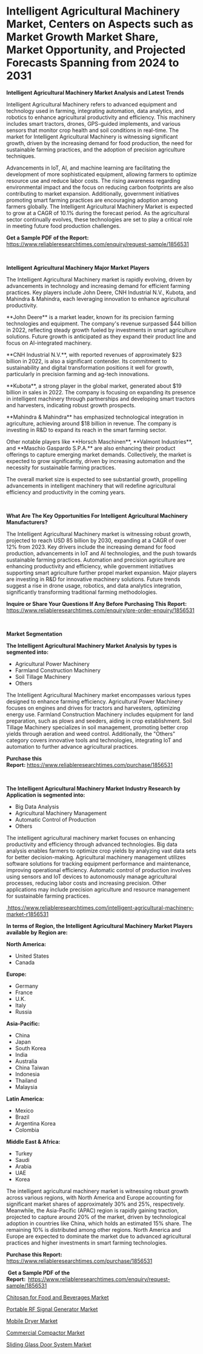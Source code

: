 <p><h1>Intelligent Agricultural Machinery Market, Centers on Aspects such as Market Growth Market Share, Market Opportunity, and Projected Forecasts Spanning from 2024 to 2031</h1></p><p><strong>Intelligent Agricultural Machinery Market Analysis and Latest Trends</strong></p>
<p><p>Intelligent Agricultural Machinery refers to advanced equipment and technology used in farming, integrating automation, data analytics, and robotics to enhance agricultural productivity and efficiency. This machinery includes smart tractors, drones, GPS-guided implements, and various sensors that monitor crop health and soil conditions in real-time. The market for Intelligent Agricultural Machinery is witnessing significant growth, driven by the increasing demand for food production, the need for sustainable farming practices, and the adoption of precision agriculture techniques.</p><p>Advancements in IoT, AI, and machine learning are facilitating the development of more sophisticated equipment, allowing farmers to optimize resource use and reduce labor costs. The rising awareness regarding environmental impact and the focus on reducing carbon footprints are also contributing to market expansion. Additionally, government initiatives promoting smart farming practices are encouraging adoption among farmers globally. The Intelligent Agricultural Machinery Market is expected to grow at a CAGR of 10.1% during the forecast period. As the agricultural sector continually evolves, these technologies are set to play a critical role in meeting future food production challenges.</p></p>
<p><strong>Get a Sample PDF of the Report:&nbsp;</strong> <a href="https://www.reliableresearchtimes.com/enquiry/request-sample/1856531?utm_campaign=1777&utm_medium=2&utm_source=Github&utm_content=ia&utm_term=20102024&utm_id=intelligent-agricultural-machinery">https://www.reliableresearchtimes.com/enquiry/request-sample/1856531</a></p>
<p>&nbsp;</p>
<p><strong>Intelligent Agricultural Machinery Major Market Players</strong></p>
<p><p>The Intelligent Agricultural Machinery market is rapidly evolving, driven by advancements in technology and increasing demand for efficient farming practices. Key players include John Deere, CNH Industrial N.V., Kubota, and Mahindra & Mahindra, each leveraging innovation to enhance agricultural productivity.</p><p>**John Deere** is a market leader, known for its precision farming technologies and equipment. The company's revenue surpassed $44 billion in 2022, reflecting steady growth fueled by investments in smart agriculture solutions. Future growth is anticipated as they expand their product line and focus on AI-integrated machinery.</p><p>**CNH Industrial N.V.**, with reported revenues of approximately $23 billion in 2022, is also a significant contender. Its commitment to sustainability and digital transformation positions it well for growth, particularly in precision farming and ag-tech innovations.</p><p>**Kubota**, a strong player in the global market, generated about $19 billion in sales in 2022. The company is focusing on expanding its presence in intelligent machinery through partnerships and developing smart tractors and harvesters, indicating robust growth prospects.</p><p>**Mahindra & Mahindra** has emphasized technological integration in agriculture, achieving around $18 billion in revenue. The company is investing in R&D to expand its reach in the smart farming sector.</p><p>Other notable players like **Horsch Maschinen**, **Valmont Industries**, and **Maschio Gaspardo S.P.A.** are also enhancing their product offerings to capture emerging market demands. Collectively, the market is expected to grow significantly, driven by increasing automation and the necessity for sustainable farming practices.</p><p>The overall market size is expected to see substantial growth, propelling advancements in intelligent machinery that will redefine agricultural efficiency and productivity in the coming years.</p></p>
<p>&nbsp;</p>
<p><strong>What Are The Key Opportunities For Intelligent Agricultural Machinery Manufacturers?</strong></p>
<p><p>The Intelligent Agricultural Machinery market is witnessing robust growth, projected to reach USD 85 billion by 2030, expanding at a CAGR of over 12% from 2023. Key drivers include the increasing demand for food production, advancements in IoT and AI technologies, and the push towards sustainable farming practices. Automation and precision agriculture are enhancing productivity and efficiency, while government initiatives supporting smart agriculture further propel market expansion. Major players are investing in R&D for innovative machinery solutions. Future trends suggest a rise in drone usage, robotics, and data analytics integration, significantly transforming traditional farming methodologies.</p></p>
<p><strong>Inquire or Share Your Questions If Any Before Purchasing This Report:</strong> <a href="https://www.reliableresearchtimes.com/enquiry/pre-order-enquiry/1856531?utm_campaign=1777&utm_medium=2&utm_source=Github&utm_content=ia&utm_term=20102024&utm_id=intelligent-agricultural-machinery">https://www.reliableresearchtimes.com/enquiry/pre-order-enquiry/1856531</a></p>
<p>&nbsp;</p>
<p><strong>Market Segmentation</strong></p>
<p><strong>The Intelligent Agricultural Machinery Market Analysis by types is segmented into:</strong></p>
<p><ul><li>Agricultural Power Machinery</li><li>Farmland Construction Machinery</li><li>Soil Tillage Machinery</li><li>Others</li></ul></p>
<p><p>The Intelligent Agricultural Machinery market encompasses various types designed to enhance farming efficiency. Agricultural Power Machinery focuses on engines and drives for tractors and harvesters, optimizing energy use. Farmland Construction Machinery includes equipment for land preparation, such as plows and seeders, aiding in crop establishment. Soil Tillage Machinery specializes in soil management, promoting better crop yields through aeration and weed control. Additionally, the "Others" category covers innovative tools and technologies, integrating IoT and automation to further advance agricultural practices.</p></p>
<p><strong>Purchase this Report:&nbsp;</strong><a href="https://www.reliableresearchtimes.com/purchase/1856531?utm_campaign=1777&utm_medium=2&utm_source=Github&utm_content=ia&utm_term=20102024&utm_id=intelligent-agricultural-machinery">https://www.reliableresearchtimes.com/purchase/1856531</a></p>
<p>&nbsp;</p>
<p><strong>The Intelligent Agricultural Machinery Market Industry Research by Application is segmented into:</strong></p>
<p><ul><li>Big Data Analysis</li><li>Agricultural Machinery Management</li><li>Automatic Control of Production</li><li>Others</li></ul></p>
<p><p>The intelligent agricultural machinery market focuses on enhancing productivity and efficiency through advanced technologies. Big data analysis enables farmers to optimize crop yields by analyzing vast data sets for better decision-making. Agricultural machinery management utilizes software solutions for tracking equipment performance and maintenance, improving operational efficiency. Automatic control of production involves using sensors and IoT devices to autonomously manage agricultural processes, reducing labor costs and increasing precision. Other applications may include precision agriculture and resource management for sustainable farming practices.</p></p>
<p><a href="https://www.reliableresearchtimes.com/intelligent-agricultural-machinery-market-r1856531?utm_campaign=1777&utm_medium=2&utm_source=Github&utm_content=ia&utm_term=20102024&utm_id=intelligent-agricultural-machinery">&nbsp;https://www.reliableresearchtimes.com/intelligent-agricultural-machinery-market-r1856531</a></p>
<p><strong>In terms of Region, the Intelligent Agricultural Machinery Market Players available by Region are:</strong></p>
<p>
    <p> <strong> North America: </strong>
        <ul>
            <li>United States</li>
            <li>Canada</li>
        </ul>
        </p> 
    <p> <strong> Europe: </strong>
        <ul>
            <li>Germany</li>
            <li>France</li>
            <li>U.K.</li>
            <li>Italy</li>
            <li>Russia</li>
        </ul>
        </p> 
    <p> <strong> Asia-Pacific: </strong>
        <ul>
            <li>China</li>
            <li>Japan</li>
            <li>South Korea</li>
            <li>India</li>
            <li>Australia</li>
            <li>China Taiwan</li>
            <li>Indonesia</li>
            <li>Thailand</li>
            <li>Malaysia</li>
        </ul>
        </p> 
    <p> <strong> Latin America: </strong>
        <ul>
            <li>Mexico</li>
            <li>Brazil</li>
            <li>Argentina Korea</li>
            <li>Colombia</li>
        </ul>
        </p> 
    <p> <strong> Middle East & Africa: </strong>
        <ul>
            <li>Turkey</li>
            <li>Saudi</li>
            <li>Arabia</li>
            <li>UAE</li>
            <li>Korea</li>
        </ul>
    </p>
    </p>
<p><p>The intelligent agricultural machinery market is witnessing robust growth across various regions, with North America and Europe accounting for significant market shares of approximately 30% and 25%, respectively. Meanwhile, the Asia-Pacific (APAC) region is rapidly gaining traction, projected to capture around 20% of the market, driven by technological adoption in countries like China, which holds an estimated 15% share. The remaining 10% is distributed among other regions. North America and Europe are expected to dominate the market due to advanced agricultural practices and higher investments in smart farming technologies.</p></p>
<p><strong>Purchase this Report: </strong><a href="https://www.reliableresearchtimes.com/purchase/1856531?utm_campaign=1777&utm_medium=2&utm_source=Github&utm_content=ia&utm_term=20102024&utm_id=intelligent-agricultural-machinery">https://www.reliableresearchtimes.com/purchase/1856531</a></p>
<p>&nbsp;<strong>Get a Sample PDF of the Report:&nbsp;&nbsp;</strong><a href="https://www.reliableresearchtimes.com/enquiry/request-sample/1856531?utm_campaign=1777&utm_medium=2&utm_source=Github&utm_content=ia&utm_term=20102024&utm_id=intelligent-agricultural-machinery">https://www.reliableresearchtimes.com/enquiry/request-sample/1856531</a></p>
<p><strong></strong></p>
<p><p><a href="https://github.com/MarilynDouglas476/Market-Research-Report-List-1/blob/main/chitosan-for-food-and-beverages-market.md?utm_campaign=1777&utm_medium=2&utm_source=Github&utm_content=ia&utm_term=20102024&utm_id=intelligent-agricultural-machinery">Chitosan for Food and Beverages Market</a></p><p><a href="https://www.linkedin.com/pulse/portable-rf-signal-generator-market-navigating-challenges-unlocking-esywc?utm_campaign=1777&utm_medium=2&utm_source=Github&utm_content=ia&utm_term=20102024&utm_id=intelligent-agricultural-machinery">Portable RF Signal Generator Market</a></p><p><a href="https://www.linkedin.com/pulse/mobile-dryer-market-global-share-ranking-overall-sales-demand-tnsjc?utm_campaign=1777&utm_medium=2&utm_source=Github&utm_content=ia&utm_term=20102024&utm_id=intelligent-agricultural-machinery">Mobile Dryer Market</a></p><p><a href="https://www.linkedin.com/pulse/commercial-compactor-market-growth-segmentation-regional-analysis-uc6yc?utm_campaign=1777&utm_medium=2&utm_source=Github&utm_content=ia&utm_term=20102024&utm_id=intelligent-agricultural-machinery">Commercial Compactor Market</a></p><p><a href="https://www.linkedin.com/pulse/sliding-glass-door-system-market-industry-landscape-e92qc?utm_campaign=1777&utm_medium=2&utm_source=Github&utm_content=ia&utm_term=20102024&utm_id=intelligent-agricultural-machinery">Sliding Glass Door System Market</a></p></p>